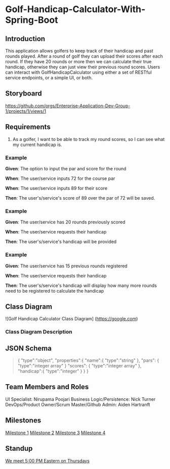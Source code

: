 # Golf-Handicap-Calculator-With-Spring-Boot

## Introduction

This application allows golfers to keep track of their handicap and past rounds played. After a round of golf they can
upload their scores after each round. If they have 20 rounds or more then we can calculate their true handicap,
otherwise they can just view their previous round scores. Users can interact with GolfHandicapCalculator using either
a set of RESTful service endpoints, or a simple UI, or both.

## Storyboard

https://github.com/orgs/Enterprise-Application-Dev-Group-1/projects/1/views/1

## Requirements

1. As a golfer, I want to be able to track my round scores, so I can see what my current handicap is.

### Example

**Given**: The option to input the par and score for the round

**When**: The user/service inputs 72 for the course par

**When**: The user/service inputs 89 for their score

**Then**: The user's/service's score of 89 over the par of 72 will be saved.

### Example

**Given**: The user/service has 20 rounds previously scored

**When**: The user/service requests their handicap

**Then**: The user's/service's handicap will be provided

### Example

**Given**: The user/service has 15 previous rounds registered

**When**: The user/service requests their handicap

**Then**: The user's/service's handicap will display how many more rounds need to be registered to calculate the handicap

## Class Diagram

![Golf Handicap Calculator Class Diagram] (https://google.com)

### Class Diagram Description

## JSON Schema

>{
>   "type":"object",
>   "properties":{
>       "name":{
>           "type":"string"
>       },
>       "pars": {
>           "type":"integer array"
>       }
>       "scores": {
>           "type":"integer array"
>       },
>       "handicap":{
>           "type":"integer"
>       }
>   }
>}


## Team Members and Roles

UI Specialist: Nirupama Poojari
Business Logic/Persistence: Nick Turner
DevOps/Product Owner/Scrum Master/Github Admin: Aiden Hartranft

## Milestones

[Milestone 1](https://google.com)
[Milestone 2](https://google.com)
[Milestone 3](https://google.com)
[Milestone 4](https://google.com)

## Standup

[We meet 5:00 PM Eastern on Thursdays](https://google.com)


